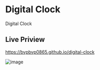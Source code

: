 # Digital Clock

Digital Clock
 
## Live Priview 
https://bvpbvp0865.github.io/digital-clock

![image](https://user-images.githubusercontent.com/73020277/137910822-753ec758-deff-4ac2-901d-c2cd315bd8e6.png)
